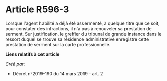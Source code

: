 # Article R596-3

Lorsque l'agent habilité a déjà été assermenté, à quelque titre que ce soit, pour constater des infractions, il n'a pas à
renouveler sa prestation de serment. Sur justification, le greffier du tribunal de grande instance dans le ressort duquel se
trouve sa résidence administrative enregistre cette prestation de serment sur la carte professionnelle.

**Liens relatifs à cet article**

_Créé par_:

  - Décret n°2019-190 du 14 mars 2019 - art. 2
